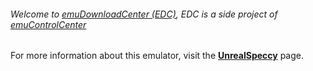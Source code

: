 ###### Welcome to [emuDownloadCenter (EDC)](https://github.com/PhoenixInteractiveNL/emuDownloadCenter/wiki/), EDC is a side project of [emuControlCenter](https://github.com/PhoenixInteractiveNL/emuControlCenter/wiki/)

For more information about this emulator, visit the [**UnrealSpeccy**](https://github.com/PhoenixInteractiveNL/emuDownloadCenter/wiki/Emulator-unrealspeccy#menu) page.
